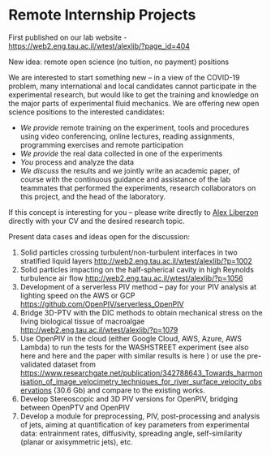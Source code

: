 # Remote Internship Projects

First published on our lab website - https://web2.eng.tau.ac.il/wtest/alexlib/?page_id=404

New idea: remote open science (no tuition, no payment) positions

We are interested to start something new – in a view of the COVID-19 problem, many international and local candidates cannot participate in the experimental research, but would like to get the training and knowledge on the major parts of experimental fluid mechanics. We are offering new open science positions to the interested candidates:


- *We provide* remote training on the experiment, tools and procedures using video conferencing, online lectures, reading assignments, programming exercises and remote participation
- *We provide* the real data collected in one of the experiments
- *You* process and analyze the data
- *We discuss* the results and we jointly write an academic paper, of course with the continuous guidance and assistance of the lab teammates that performed the experiments, research collaborators on this project, and the head of the laboratory.

If this concept is interesting for you – please write directly to [Alex Liberzon](https://web2.eng.tau.ac.il/wtest/alexlib/?p=1421) directly with your CV and the desired research topic.

Present data cases and ideas open for the discussion:
1. Solid particles crossing turbulent/non-turbulent interfaces in two stratified liquid layers http://web2.eng.tau.ac.il/wtest/alexlib/?p=1002
2. Solid particles impacting on the half-spherical cavity in high Reynolds turbulence air flow http://web2.eng.tau.ac.il/wtest/alexlib/?p=1056
3. Development of a serverless PIV method – pay for your PIV analysis at lighting speed on the AWS or GCP https://github.com/OpenPIV/serverless_OpenPIV
4. Bridge 3D-PTV with the DIC methods to obtain mechanical stress on the living biological tissue of macroalgae http://web2.eng.tau.ac.il/wtest/alexlib/?p=1079
5. Use OpenPIV in the cloud (either Google Cloud, AWS, Azure, AWS Lambda) to run the tests for the WASHSTREET experiment (see also here and here and the paper with similar results is here ) or use the pre-validated dataset from https://www.researchgate.net/publication/342788643_Towards_harmonisation_of_image_velocimetry_techniques_for_river_surface_velocity_observations (30.6 Gb) and compare to the existing works.
6. Develop Stereoscopic and 3D PIV versions for OpenPIV, bridging between OpenPTV and OpenPIV
7. Develop a module for preprocessing, PIV, post-processing and analysis of jets, aiming at quantification of key parameters from experimental data: entrainment rates, diffusivity, spreading angle, self-similarity (planar or axisymmetric jets), etc. 




